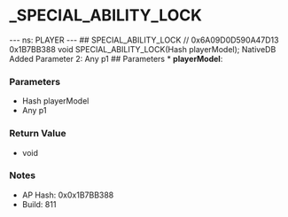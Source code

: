 # _SPECIAL_ABILITY_LOCK

--- ns: PLAYER --- ## SPECIAL_ABILITY_LOCK  // 0x6A09D0D590A47D13 0x1B7BB388 void SPECIAL_ABILITY_LOCK(Hash playerModel);  NativeDB Added Parameter 2: Any p1  ## Parameters * **playerModel**:

### Parameters
* Hash playerModel
* Any p1

### Return Value
* void

### Notes
* AP Hash: 0x0x1B7BB388
* Build: 811

